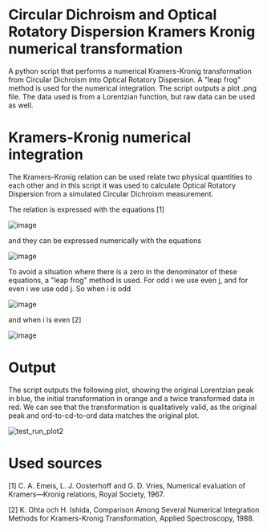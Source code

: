 # Circular Dichroism and Optical Rotatory Dispersion Kramers Kronig numerical transformation
A python script that performs a numerical Kramers-Kronig transformation from Circular Dichroism into Optical Rotatory Dispersion. A "leap frog" method is used for the numerical integration. The script outputs a plot .png file. The data used is from a Lorentzian function, but raw data can be used as well.


# Kramers-Kronig numerical integration
The Kramers-Kronig relation can be used relate two physical quantities to each other and in this script it was used to calculate Optical Rotatory Dispersion from a simulated Circular Dichroism measurement.

The relation is expressed with the equations [1]

![image](https://user-images.githubusercontent.com/48471512/179350156-1746d795-4a4a-4790-80b9-91e925042e49.png)

and they can be expressed numerically with the equations

![image](https://user-images.githubusercontent.com/48471512/179350190-200d375c-7877-43ab-a125-61dfceaec59e.png)

To avoid a situation where there is a zero in the denominator of these equations, a "leap frog" method is used. For odd i we use even j, and for even i we use odd j. So when i is odd

![image](https://user-images.githubusercontent.com/48471512/179350224-3a3c13d4-a98b-42b5-9480-7a7af42e0b9e.png)

and when i is even [2]

![image](https://user-images.githubusercontent.com/48471512/179350237-1049c1da-29fb-4270-815c-1defcdee3cb8.png)


# Output
The script outputs the following plot, showing the original Lorentzian peak in blue, the initial transformation in orange and a twice transformed data in red. We can see that the transformation is qualitatively valid, as the original peak and ord-to-cd-to-ord data matches the original plot. 

![test_run_plot2](https://user-images.githubusercontent.com/48471512/179350260-7adaaeb6-5c08-40f9-8637-53d1c5a04ccf.png)

# Used sources
[1] C. A. Emeis, L. J. Oosterhoff and G. D. Vries, Numerical evaluation of Kramers—Kronig relations, Royal Society, 1967. 

[2] K. Ohta och H. Ishida, Comparison Among Several Numerical Integration Methods for Kramers-Kronig Transformation, Applied Spectroscopy, 1988. 
